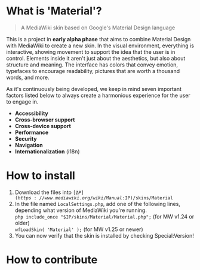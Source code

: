 # What is 'Material'?
> A MediaWiki skin based on Google's Material Design language

This is a project in **early alpha phase** that aims to combine Material Design with MediaWiki to create a new skin. In the visual environment, everything is interactive, showing movement to support the idea that the user is in control. Elements inside it aren't just about the aesthetics, but also about structure and meaning. The interface has colors that convey emotion, typefaces to encourage readability, pictures that are worth a thousand words, and more. 

As it's continuously being developed, we keep in mind seven important factors listed below to always create a harmonious experience for the user to engage in. 
- **Accessibility**  
- **Cross-browser support**
- **Cross-device support**
- **Performance**
- **Security**
- **Navigation**
- **Internationalization** (i18n)

# How to install
1. Download the files into <code>[$IP](https://www.mediawiki.org/wiki/Manual:$IP)/skins/Material</code>
2. In the file named <code>LocalSettings.php</code>, add one of the following lines, depending what version of MediaWiki you're running. <br>```php include_once "$IP/skins/Material/Material.php";``` (for MW v1.24 or older) 
  <br>```wfLoadSkin( 'Material' );``` (for MW v1.25 or newer)
3. You can now verify that the skin is installed by checking Special:Version!

# How to contribute

